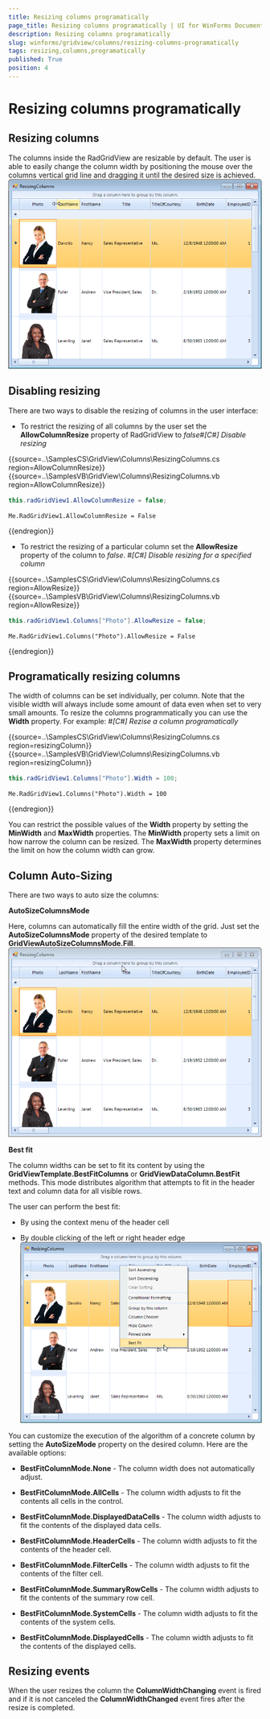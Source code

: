 ```yaml
---
title: Resizing columns programatically
page_title: Resizing columns programatically | UI for WinForms Documentation
description: Resizing columns programatically
slug: winforms/gridview/columns/resizing-columns-programatically
tags: resizing,columns,programatically
published: True
position: 4
---
```


# Resizing columns programatically



## Resizing columns

The columns inside the RadGridView are resizable by default. The user is able to easily change the column width by positioning the
          mouse over the columns vertical grid line and dragging it until the desired size is achieved.
        ![](images/gridview-columns-rezise-columns001.png)

## Disabling resizing

There are two ways to disable the resizing of columns in the user interface:

* To restrict the resizing of all columns by the user set the __AllowColumnResize__ property of RadGridView
              to *false*#_[C#] Disable resizing_

	



{{source=..\SamplesCS\GridView\Columns\ResizingColumns.cs region=AllowColumnResize}} 
{{source=..\SamplesVB\GridView\Columns\ResizingColumns.vb region=AllowColumnResize}} 

````C#
this.radGridView1.AllowColumnResize = false;

````
````VB.NET
Me.RadGridView1.AllowColumnResize = False

````

{{endregion}} 




* To restrict the resizing of a particular column set the __AllowResize__ property of the column
              to *false*.
            #_[C#] Disable resizing for a specified column_

	



{{source=..\SamplesCS\GridView\Columns\ResizingColumns.cs region=AllowResize}} 
{{source=..\SamplesVB\GridView\Columns\ResizingColumns.vb region=AllowResize}} 

````C#
this.radGridView1.Columns["Photo"].AllowResize = false;

````
````VB.NET
Me.RadGridView1.Columns("Photo").AllowResize = False

````

{{endregion}} 




## Programatically resizing columns

The width of columns can be set individually, per column. Note that the visible width will always include some amount of data even when set
          to very small amounts. To resize the columns programmatically you can use the __Width__ property. For example:
        #_[C#] Rezise a column programatically_

	



{{source=..\SamplesCS\GridView\Columns\ResizingColumns.cs region=resizingColumn}} 
{{source=..\SamplesVB\GridView\Columns\ResizingColumns.vb region=resizingColumn}} 

````C#
this.radGridView1.Columns["Photo"].Width = 100;

````
````VB.NET
Me.RadGridView1.Columns("Photo").Width = 100

````

{{endregion}} 




You can restrict the possible values of the __Width__ property by setting the __MinWidth__ and
          __MaxWidth__ properties. The __MinWidth__ property sets a limit on how narrow the column can be
          resized. The __MaxWidth__ property determines the limit on how the column width can grow.
        

## Column Auto-Sizing

There are two ways to auto size the columns:

__AutoSizeColumnsMode__

Here, columns can automatically fill the entire width of the grid. Just set the __AutoSizeColumnsMode__ property
          of the desired template to __GridViewAutoSizeColumnsMode.Fill__.
        ![](images/gridview-columns-rezise-columns002.png)

__Best fit__

The column widths can be set to fit its content by using the __GridViewTemplate.BestFitColumns__ or
          __GridViewDataColumn.BestFit__ methods. This mode distributes algorithm that attempts to fit in the header text and
          column data for all visible rows.
        

The user can perform the best fit:

* By using the context menu of the header cell
            

* By double clicking of the left or right header edge
            ![](images/gridview-columns-rezise-columns003.png)

You can customize the execution of the algorithm of a concrete column by setting the 
          __AutoSizeMode__ property on the desired column. Here are the available options:
        

* __BestFitColumnMode.None__ - The column width does not automatically adjust.
            

* __BestFitColumnMode.AllCells__ - The column width adjusts to fit the contents all cells in the control.
            

* __BestFitColumnMode.DisplayedDataCells__ - The column width adjusts to fit the contents of the displayed data cells.
            

* __BestFitColumnMode.HeaderCells__ - The column width adjusts to fit the contents of the header cell.
            

* __BestFitColumnMode.FilterCells__ - The column width adjusts to fit the contents of the filter cell.
            

* __BestFitColumnMode.SummaryRowCells__ - The column width adjusts to fit the contents of the summary row cell.
            

* __BestFitColumnMode.SystemCells__ - The column width adjusts to fit the contents of the system cells.
            

* __BestFitColumnMode.DisplayedCells__ - The column width adjusts to fit the contents of the displayed cells.
            

## Resizing events

When the user resizes the column the __ColumnWidthChanging__ event is fired and if it is not canceled
          the __ColumnWidthChanged__ event fires after the resize is completed.
        
